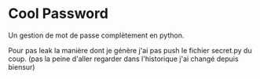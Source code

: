 # Cool Password

Un gestion de mot de passe complètement en python.

Pour pas leak la manière dont je génère j'ai pas push le fichier secret.py du coup.
(pas la peine d'aller regarder dans l'historique j'ai changé depuis biensur)
